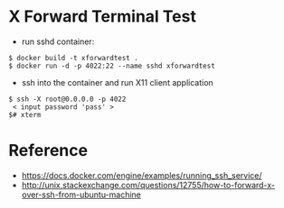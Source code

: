# X Forward Terminal Test

- run sshd container:

```
$ docker build -t xforwardtest .
$ docker run -d -p 4022:22 --name sshd xforwardtest
```

- ssh into the container and run X11 client application

```
$ ssh -X root@0.0.0.0 -p 4022
 < input password 'pass' >
$# xterm
```

# Reference

- https://docs.docker.com/engine/examples/running_ssh_service/
- http://unix.stackexchange.com/questions/12755/how-to-forward-x-over-ssh-from-ubuntu-machine
